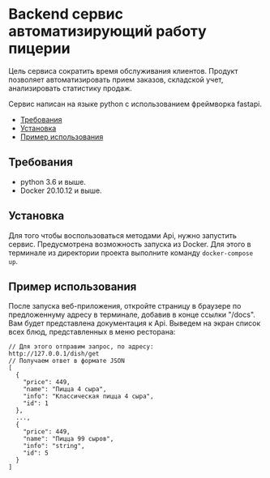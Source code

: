 # Backend сервис автоматизирующий работу пицерии

Цель сервиса сократить время обслуживания клиентов.
Продукт позволяет автоматизировать прием заказов, складской учет, анализировать статистику продаж.

Сервис написан на языке python с использованием фреймворка fastapi.

* [Требования](#Требования)
* [Установка](#Установка)
* [Пример использования](#Пример-использования)

## Требования

* python 3.6 и выше.
* Docker 20.10.12 и выше.

## Установка

Для того чтобы воспользоваться методами Api, нужно запустить сервис.
Предусмотрена возможность запуска из Docker. Для этого в терминале из директории проекта выполните команду `docker-compose up`.

## Пример использования

После запуска веб-приложения, откройте страницу в браузере по предложеннуму адресу в терминале, добавив в конце ссылки "/docs". Вам будет представлена документация к Api.
Выведем на экран список всех блюд, представленных в меню ресторана:
```
// Для этого отправим запрос, по адресу:
http://127.0.0.1/dish/get
// Получаем ответ в формате JSON
[
  {
    "price": 449,
    "name": "Пицца 4 сыра",
    "info": "Классическая пицца 4 сыра",
    "id": 1
  },
  ...,
  {
    "price": 449,
    "name": "Пицца 99 сыров",
    "info": "string",
    "id": 5
  }
]
```
